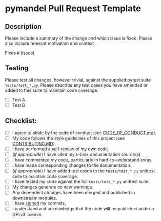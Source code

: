# pymandel Pull Request Template

## Description

Please include a summary of the change and which issue is fixed. Please also include relevant motivation and context.

Fixes # (issue)

## Testing

Please test all changes, however trivial, against the supplied pytest suite `tests/test_*.py`. Please describe any test cases you have amended or added to this suite to maintain code coverage.

- [ ] Test A
- [ ] Test B

## Checklist:

- [ ] I agree to abide by the code of conduct (see [CODE_OF_CONDUCT.md](https://github.com/semuconsulting/pymandel/blob/master/CODE_OF_CONDUCT.md)).
- [ ] My code follows the style guidelines of this project (see [CONTRIBUTING.MD](https://github.com/semuconsulting/pymandel/blob/master/CONTRIBUTING.md)).
- [ ] I have performed a self-review of my own code.
- [ ] (*if appropriate*) I have cited my u-blox documentation source(s).
- [ ] I have commented my code, particularly in hard-to-understand areas.
- [ ] I have made corresponding changes to the documentation.
- [ ] (*if appropriate*) I have added test cases to the `tests/test_*.py` unittest suite to maintain code coverage.
- [ ] I have tested my code against the full `tests/test_*.py` unittest suite.
- [ ] My changes generate no new warnings.
- [ ] Any dependent changes have been merged and published in downstream modules.
- [ ] I have [signed](https://docs.github.com/en/authentication/managing-commit-signature-verification/signing-commits) my commits.
- [ ] I understand and acknowledge that the code will be published under a GPLv3 license.